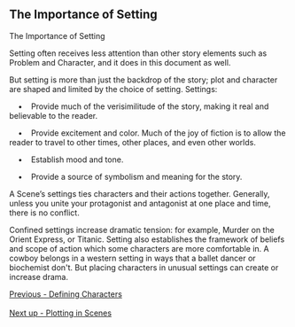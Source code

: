 ## The Importance of Setting ##
The Importance of Setting <br/>

Setting often receives less attention than other story elements such as Problem and Character, and it does in this document as well. <br/>

But setting is more than just the backdrop of the story; plot and character are shaped and limited by the choice of setting.  Settings: <br/>

&nbsp;&nbsp;&nbsp;&nbsp;•&nbsp;&nbsp;&nbsp;&nbsp;Provide much of the verisimilitude of the story, making it real and believable to the reader.

&nbsp;&nbsp;&nbsp;&nbsp;•&nbsp;&nbsp;&nbsp;&nbsp;Provide excitement and color.  Much of the joy of fiction is to allow the reader to travel to other times, other places, and even other worlds.

&nbsp;&nbsp;&nbsp;&nbsp;•&nbsp;&nbsp;&nbsp;&nbsp;Establish mood and tone.

&nbsp;&nbsp;&nbsp;&nbsp;•&nbsp;&nbsp;&nbsp;&nbsp;Provide a source of symbolism and meaning for the story.


A Scene’s settings ties characters and their actions together.  Generally, unless you unite your protagonist and antagonist at one place and time, there is no conflict.   <br/>

Confined settings increase dramatic tension: for example, Murder on the Orient Express, or Titanic.  Setting also establishes the framework of beliefs and scope of action which some characters are more comfortable in.  A cowboy belongs in a western setting in ways that a ballet dancer or biochemist don't.  But placing characters in unusual settings can create or increase drama. <br/>

[Previous - Defining Characters](Defining_Characters.md) <br/><br/>
[Next up - Plotting in Scenes](Plotting_in_Scenes.md)
